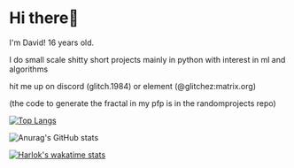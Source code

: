 # Hi there👋
I'm David! 16 years old.

I do small scale shitty short projects mainly in python with interest in ml and algorithms

hit me up on discord (glitch.1984) or element (@glitchez:matrix.org)

(the code to generate the fractal in my pfp is in the randomprojects repo)

[![Top Langs](https://github-readme-stats.vercel.app/api/top-langs/?username=Glitchez-1984&layout=donut)](https://github.com/anuraghazra/github-readme-stats)

![Anurag's GitHub stats](https://github-readme-stats.vercel.app/api?username=Glitchez-1984&show_icons=true&theme=synthwave)

[![Harlok's wakatime stats](https://github-readme-stats.vercel.app/api/wakatime?username=Glitchez-1984)](https://github.com/anuraghazra/github-readme-stats)
